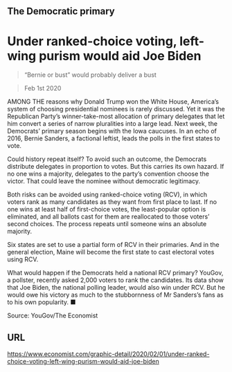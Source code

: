 ## The Democratic primary

# Under ranked-choice voting, left-wing purism would aid Joe Biden

> “Bernie or bust” would probably deliver a bust

> Feb 1st 2020

AMONG THE reasons why Donald Trump won the White House, America’s system of choosing presidential nominees is rarely discussed. Yet it was the Republican Party’s winner-take-most allocation of primary delegates that let him convert a series of narrow pluralities into a large lead. Next week, the Democrats’ primary season begins with the Iowa caucuses. In an echo of 2016, Bernie Sanders, a factional leftist, leads the polls in the first states to vote.

Could history repeat itself? To avoid such an outcome, the Democrats distribute delegates in proportion to votes. But this carries its own hazard. If no one wins a majority, delegates to the party’s convention choose the victor. That could leave the nominee without democratic legitimacy.

Both risks can be avoided using ranked-choice voting (RCV), in which voters rank as many candidates as they want from first place to last. If no one wins at least half of first-choice votes, the least-popular option is eliminated, and all ballots cast for them are reallocated to those voters’ second choices. The process repeats until someone wins an absolute majority.

Six states are set to use a partial form of RCV in their primaries. And in the general election, Maine will become the first state to cast electoral votes using RCV.

What would happen if the Democrats held a national RCV primary? YouGov, a pollster, recently asked 2,000 voters to rank the candidates. Its data show that Joe Biden, the national polling leader, would also win under RCV. But he would owe his victory as much to the stubbornness of Mr Sanders’s fans as to his own popularity. ■

Source: YouGov/The Economist

## URL

https://www.economist.com/graphic-detail/2020/02/01/under-ranked-choice-voting-left-wing-purism-would-aid-joe-biden
